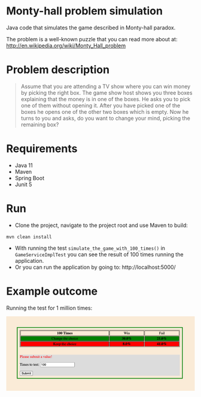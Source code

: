 # Monty-hall problem simulation

Java code that simulates the game described in Monty-hall paradox.

The problem is a well-known puzzle that you can read more about at: http://en.wikipedia.org/wiki/Monty_Hall_problem


# Problem description
> Assume that you are attending a TV show where you can win money by picking the right box. The game show host shows you three boxes explaining that the money is in one of the boxes. He asks you to pick one of them without opening it. After you have picked one of the boxes he opens one of the other two boxes which is empty. Now he turns to you and asks, do you want to change your mind, picking the remaining box?


# Requirements
*	Java 11
*	Maven
*   Spring Boot
*	Junit 5

# Run

- Clone the project, navigate to the project root and use Maven to build:
```
mvn clean install
```
- With running the test ```simulate_the_game_with_100_times()``` in ```GameServiceImplTest```
  you can see the result of 100 times running the application.
- Or you can run the application by going to: 
  http://localhost:5000/


# Example outcome

Running the test for 1 million times:

![img.png](img.png)
